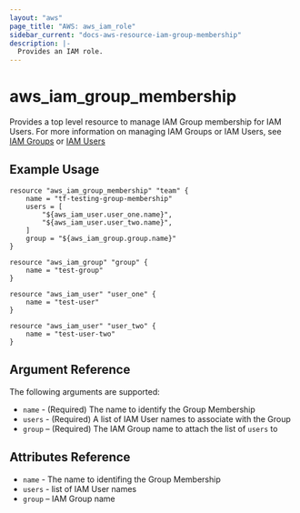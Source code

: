 ```yaml
---
layout: "aws"
page_title: "AWS: aws_iam_role"
sidebar_current: "docs-aws-resource-iam-group-membership"
description: |-
  Provides an IAM role.
---
```


# aws\_iam\_group\_membership

Provides a top level resource to manage IAM Group membership for IAM Users. For
more information on managing IAM Groups or IAM Users, see [IAM Groups][1] or
[IAM Users][2]

## Example Usage

```
resource "aws_iam_group_membership" "team" {
	name = "tf-testing-group-membership"
	users = [
		"${aws_iam_user.user_one.name}",
		"${aws_iam_user.user_two.name}",
	]
	group = "${aws_iam_group.group.name}"
}

resource "aws_iam_group" "group" {
	name = "test-group"
}

resource "aws_iam_user" "user_one" {
	name = "test-user"
}

resource "aws_iam_user" "user_two" {
	name = "test-user-two"
}
```

## Argument Reference

The following arguments are supported:

* `name` - (Required) The name to identify the Group Membership
* `users` - (Required) A list of IAM User names to associate with the Group
* `group` – (Required) The IAM Group name to attach the list of `users` to

## Attributes Reference

* `name` - The name to identifing the Group Membership
* `users` - list of IAM User names 
* `group` – IAM Group name 


[1]: /docs/providers/aws/r/iam_group.html
[2]: /docs/providers/aws/r/iam_user.html
